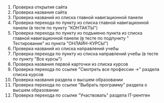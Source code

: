 1. Проверка открытия сайта
2. Проверка названия сайта
3. Проверка названий из списка главной навигационной панели
4. Проверка перехода по пункту из списка главной навигационной панели (в тесте по пункту "КОНТАКТЫ")
5. Проверка перехода по пункту из подъменю пункта из списка главной навигационной панели (в тесте по подпункту "
   Тестирование" из пункта "ОНЛАЙН-КУРСЫ")
6. Проверка названий из списка направлений учебы
7. Проверка перехода по пункту из списка направлений учебы (в тесте по пункту "Все курсы")
8. Проверка названия первой карточки из списка курсов
9. Проверка перехода по ссылке "Смотреть все профессии →" раздела списка курсов
10. Проверка названия раздела о высшем образовании
11. Проверка перехода по ссылке "Выбрать программу" раздела о высшем образовании
12. Проверка перехода по ссылке "Участвовать" раздела IT-рентген
